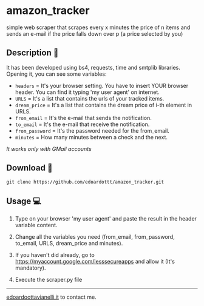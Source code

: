 # amazon_tracker

simple web scraper that scrapes every x minutes the price of n items and sends an e-mail if the price falls down over p (a price selected by you)

Description :mega:
------

It has been developed using bs4, requests, time and smtplib libraries. Opening it, you can see some variables:
  - `headers` = It's your browser setting. You have to insert YOUR browser header. You can find it typing 'my user agent' on internet.
  - `URLS` = It's a list that contains the urls of your tracked items.
  - `dream_price` = It's a list that contains the dream price of i-th element in URLS.
  - `from_email` = It's the e-mail that sends the notification.
  - `to_email` = It's the e-mail that receive the notification.
  - `from_password` = It's the password needed for the from_email.
  - `minutes` = How many minutes between a check and the next.
  
*It works only with GMail accounts*

Download :satellite:
------

```
git clone https://github.com/edoardottt/amazon_tracker.git
```

Usage :computer:
------

1) Type on your browser 'my user agent' and paste the result in the header variable content.

2) Change all the variables you need (from_email, from_password, to_email, URLS, dream_price and minutes). 

3) If you haven't did already, go to https://myaccount.google.com/lesssecureapps and allow it (It's mandatory).

4) Execute the scraper.py file
-------

[edoardoottavianelli.it](https://www.edoardoottavianelli.it) to contact me.
      
  
